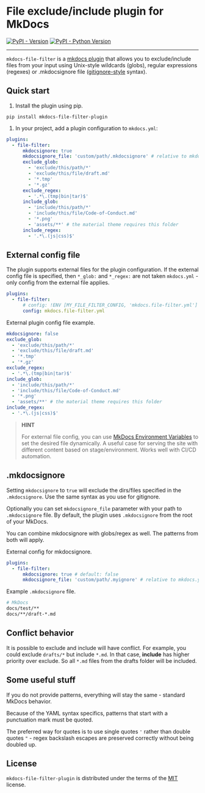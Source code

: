 # File exclude/include plugin for MkDocs

[![PyPI - Version](https://img.shields.io/pypi/v/mkdocs-file-filter-plugin.svg)](https://pypi.org/project/mkdocs-file-filter-plugin)
[![PyPI - Python Version](https://img.shields.io/pypi/pyversions/mkdocs-file-filter-plugin.svg)](https://pypi.org/project/mkdocs-file-filter-plugin)

---

`mkdocs-file-filter` is a [mkdocs plugin](http://www.mkdocs.org/user-guide/plugins/) that allows you to exclude/include files from your input using Unix-style wildcards (globs), regular expressions (regexes) or .mkdocsignore file ([gitignore-style](https://git-scm.com/docs/gitignore) syntax).

## Quick start

1. Install the plugin using pip.

```console
pip install mkdocs-file-filter-plugin
```

1. In your project, add a plugin configuration to `mkdocs.yml`:

  ```yaml
  plugins:
    - file-filter:
        mkdocsignore: true
        mkdocsignore_file: 'custom/path/.mkdocsignore' # relative to mkdocs.yml
        exclude_glob:
          - 'exclude/this/path/*'
          - 'exclude/this/file/draft.md'
          - '*.tmp'
          - '*.gz'
        exclude_regex:
          - '.*\.(tmp|bin|tar)$'
        include_glob:
          - 'include/this/path/*'
          - 'include/this/file/Code-of-Conduct.md'
          - '*.png'
          - 'assets/**' # the material theme requires this folder
        include_regex:
          - '.*\.(js|css)$'
  ```

## External config file

The plugin supports external files for the plugin configuration. If the external config file is specified, then `*_glob:` and `*_regex:` are not taken `mkdocs.yml` - only config from the external file applies.

```yaml
plugins:
  - file-filter:
      # config: !ENV [MY_FILE_FILTER_CONFIG, 'mkdocs.file-filter.yml']
      config: mkdocs.file-filter.yml
```

External plugin config file example.

```yaml
mkdocsignore: false
exclude_glob:
  - 'exclude/this/path/*'
  - 'exclude/this/file/draft.md'
  - '*.tmp'
  - '*.gz'
exclude_regex:
  - '.*\.(tmp|bin|tar)$'
include_glob:
  - 'include/this/path/*'
  - 'include/this/file/Code-of-Conduct.md'
  - '*.png'
  - 'assets/**' # the material theme requires this folder
include_regex:
  - '.*\.(js|css)$'
```

> **HINT**
>
> For external file config, you can use [MkDocs Environment Variables](https://www.mkdocs.org/user-guide/configuration/#environment-variables) to set the desired file dynamically. A useful case for serving the site with different content based on stage/environment. Works well with CI/CD automation.

## .mkdocsignore

Setting `mkdocsignore` to `true` will exclude the dirs/files specified in the `.mkdocsignore`. Use the same syntax as you use for gitignore.

Optionally you can set `mkdocsignore_file` parameter with your path to `.mkdocsignore` file. By default, the plugin uses `.mkdocsignore` from the root of your MkDocs.

You can combine mkdocsignore with globs/regex as well. The patterns from both will apply.

External config for mkdocsignore.

```yaml
plugins:
  - file-filter:
      mkdocsignore: true # default: false
      mkdocsignore_file: 'custom/path/.myignore' # relative to mkdocs.yml, default: .mkdocsignore
```

Example `.mkdocsignore` file.

```bash
# MkDocs
docs/test/**
docs/**/draft-*.md
```

## Conflict behavior

It is possible to exclude and include will have conflict. For example, you could exclude `drafts/*` but include `*.md`. In that case, **include** has higher priority over exclude. So all `*.md` files from the drafts folder will be included.

## Some useful stuff

If you do not provide patterns, everything will stay the same - standard MkDocs behavior.

Because of the YAML syntax specifics, patterns that start with a punctuation mark must be quoted.

The preferred way for quotes is to use single quotes `'` rather than double quotes `"` - regex backslash escapes are preserved correctly without being doubled up.

## License

`mkdocs-file-filter-plugin` is distributed under the terms of the [MIT](https://spdx.org/licenses/MIT.html) license.
